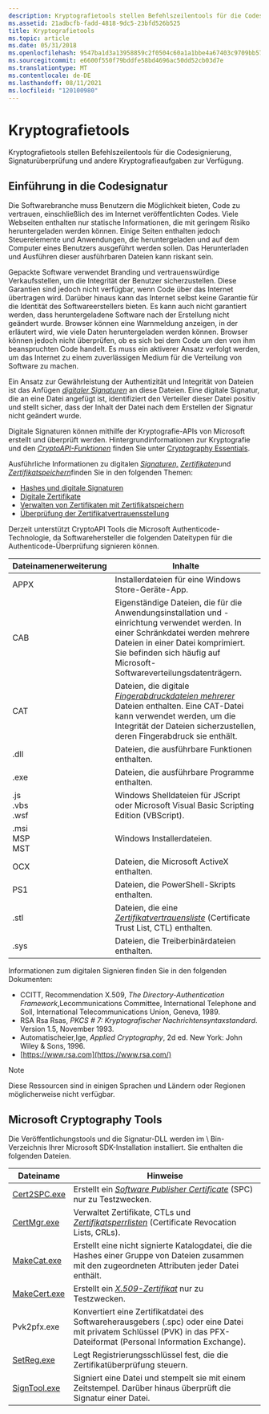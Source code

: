 ```yaml
---
description: Kryptografietools stellen Befehlszeilentools für die Codesignierung, Signaturüberprüfung und andere Kryptografieaufgaben zur Verfügung.
ms.assetid: 21adbcfb-fadd-4818-9dc5-23bfd526b525
title: Kryptografietools
ms.topic: article
ms.date: 05/31/2018
ms.openlocfilehash: 9547ba1d3a13958859c2f0504c60a1a1bbe4a67403c9709bb57900b73ad3a50d
ms.sourcegitcommit: e6600f550f79bddfe58bd4696ac50dd52cb03d7e
ms.translationtype: MT
ms.contentlocale: de-DE
ms.lasthandoff: 08/11/2021
ms.locfileid: "120100980"
---
```

# <a name="cryptography-tools"></a>Kryptografietools

Kryptografietools stellen Befehlszeilentools für die Codesignierung, Signaturüberprüfung und andere Kryptografieaufgaben zur Verfügung.

## <a name="introduction-to-code-signing"></a>Einführung in die Codesignatur

Die Softwarebranche muss Benutzern die Möglichkeit bieten, Code zu vertrauen, einschließlich des im Internet veröffentlichten Codes. Viele Webseiten enthalten nur statische Informationen, die mit geringem Risiko heruntergeladen werden können. Einige Seiten enthalten jedoch Steuerelemente und Anwendungen, die heruntergeladen und auf dem Computer eines Benutzers ausgeführt werden sollen. Das Herunterladen und Ausführen dieser ausführbaren Dateien kann riskant sein.

Gepackte Software verwendet Branding und vertrauenswürdige Verkaufsstellen, um die Integrität der Benutzer sicherzustellen. Diese Garantien sind jedoch nicht verfügbar, wenn Code über das Internet übertragen wird. Darüber hinaus kann das Internet selbst keine Garantie für die Identität des Softwareerstellers bieten. Es kann auch nicht garantiert werden, dass heruntergeladene Software nach der Erstellung nicht geändert wurde. Browser können eine Warnmeldung anzeigen, in der erläutert wird, wie viele Daten heruntergeladen werden können. Browser können jedoch nicht überprüfen, ob es sich bei dem Code um den von ihm beanspruchten Code handelt. Es muss ein aktiverer Ansatz verfolgt werden, um das Internet zu einem zuverlässigen Medium für die Verteilung von Software zu machen.

Ein Ansatz zur Gewährleistung der [](../secgloss/i-gly.md) Authentizität und Integrität von Dateien ist das Anfügen [*digitaler Signaturen*](../secgloss/d-gly.md) an diese Dateien. Eine digitale Signatur, die an eine Datei angefügt ist, identifiziert den Verteiler dieser Datei positiv und stellt sicher, dass der Inhalt der Datei nach dem Erstellen der Signatur nicht geändert wurde.

Digitale Signaturen können mithilfe der Kryptografie-APIs von Microsoft erstellt und überprüft werden. Hintergrundinformationen zur Kryptografie und den [*CryptoAPI-Funktionen*](../secgloss/c-gly.md) finden Sie unter [Cryptography Essentials](cryptography-essentials.md).

Ausführliche Informationen zu digitalen [*Signaturen,*](../secgloss/d-gly.md) [*Zertifikaten*](../secgloss/c-gly.md)und [*Zertifikatspeichern*](../secgloss/c-gly.md)finden Sie in den folgenden Themen:

-   [Hashes und digitale Signaturen](hashes-and-digital-signatures.md)
-   [Digitale Zertifikate](digital-certificates.md)
-   [Verwalten von Zertifikaten mit Zertifikatspeichern](managing-certificates-with-certificate-stores.md)
-   [Überprüfung der Zertifikatvertrauensstellung](certificate-trust-verification.md)

Derzeit unterstützt CryptoAPI Tools die Microsoft Authenticode-Technologie, da Softwarehersteller die folgenden Dateitypen für die Authenticode-Überprüfung signieren können.



| Dateinamenerweiterung                             | Inhalte                                                                                                                                                                                                                              |
|-------------------------------------------------|---------------------------------------------------------------------------------------------------------------------------------------------------------------------------------------------------------------------------------------|
| APPX<br/>                                | Installerdateien für eine Windows Store-Geräte-App.<br/>                                                                                                                                                                            |
| CAB<br/>                                 | Eigenständige Dateien, die für die Anwendungsinstallation und -einrichtung verwendet werden. In einer Schränkdatei werden mehrere Dateien in einer Datei komprimiert. Sie befinden sich häufig auf Microsoft-Softwareverteilungsdatenträgern.<br/>                        |
| CAT<br/>                                 | Dateien, die digitale [*Fingerabdruckdateien mehrerer*](../secgloss/t-gly.md) Dateien enthalten. Eine CAT-Datei kann verwendet werden, um die Integrität der Dateien sicherzustellen, deren Fingerabdruck sie enthält.<br/> |
| .dll<br/>                                 | Dateien, die ausführbare Funktionen enthalten.<br/>                                                                                                                                                                                   |
| .exe<br/>                                 | Dateien, die ausführbare Programme enthalten.<br/>                                                                                                                                                                                    |
| .js<br/> .vbs<br/> .wsf<br/>  | Windows Shelldateien für JScript oder Microsoft Visual Basic Scripting Edition (VBScript).<br/>                                                                                                                                    |
| .msi<br/> MSP<br/> MST<br/> | Windows Installerdateien.<br/>                                                                                                                                                                                                   |
| OCX<br/>                                 | Dateien, die Microsoft ActiveX enthalten.<br/>                                                                                                                                                                             |
| PS1<br/>                                 | Dateien, die PowerShell-Skripts enthalten.<br/>                                                                                                                                                                                     |
| .stl<br/>                                 | Dateien, die eine [*Zertifikatvertrauensliste*](../secgloss/c-gly.md) (Certificate Trust List, CTL) enthalten.<br/>                                                                           |
| .sys<br/>                                 | Dateien, die Treiberbinärdateien enthalten.<br/>                                                                                                                                                                                        |



 

Informationen zum digitalen Signieren finden Sie in den folgenden Dokumenten:

-   CCITT, Recommendation X.509, *The Directory-Authentication Framework*,Lecommunications Committee, International Telephone and Soll, International Telecommunications Union, Geneva, 1989.
-   RSA Rsa Rsas, *PKCS \# 7: Kryptografischer Nachrichtensyntaxstandard*. Version 1.5, November 1993.
-   Automatischeier,Ige, *Applied Cryptography*, 2d ed. New York: John Wiley & Sons, 1996.
-   [https://www.rsa.com](https://www.rsa.com/)

> [!Note]  
> Diese Ressourcen sind in einigen Sprachen und Ländern oder Regionen möglicherweise nicht verfügbar.

 

## <a name="microsoft-cryptography-tools"></a>Microsoft Cryptography Tools

Die Veröffentlichungstools und die Signatur-DLL werden im \\ Bin-Verzeichnis Ihrer Microsoft SDK-Installation installiert. Sie enthalten die folgenden Dateien.



| Dateiname                    | Hinweise                                                                                                                                                                                             |
|------------------------------|-----------------------------------------------------------------------------------------------------------------------------------------------------------------------------------------------------|
| [Cert2SPC.exe](cert2spc.md) | Erstellt ein [*Software Publisher Certificate*](../secgloss/s-gly.md) (SPC) nur zu Testzwecken.<br/> |
| [CertMgr.exe](certmgr.md)   | Verwaltet Zertifikate, CTLs und [*Zertifikatsperrlisten*](../secgloss/c-gly.md) (Certificate Revocation Lists, CRLs).<br/>             |
| [MakeCat.exe](makecat.md)   | Erstellt eine nicht signierte Katalogdatei, die die Hashes einer Gruppe von Dateien zusammen mit den zugeordneten Attributen jeder Datei enthält.<br/>                                                               |
| [MakeCert.exe](makecert.md) | Erstellt ein [*X.509-Zertifikat*](../secgloss/x-gly.md) nur zu Testzwecken.<br/>                                                                      |
| Pvk2pfx.exe                  | Konvertiert eine Zertifikatdatei des Softwareherausgebers (.spc) oder eine Datei mit privatem Schlüssel (PVK) in das PFX-Dateiformat (Personal Information Exchange).<br/>                                                   |
| [SetReg.exe](setreg.md)     | Legt Registrierungsschlüssel fest, die die Zertifikatüberprüfung steuern.<br/>                                                                                                                                |
| [SignTool.exe](signtool.md) | Signiert eine Datei und stempelt sie mit einem Zeitstempel. Darüber hinaus überprüft die Signatur einer Datei.<br/>                                                                                                              |



 

 

 
